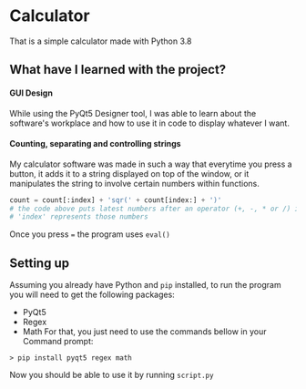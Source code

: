 # Calculator
 That is a simple calculator made with Python 3.8
 
 ## What have I learned with the project?
 #### GUI Design
 While using the PyQt5 Designer tool, I was able to learn about the software's workplace and how to use it in code to display whatever I want.
 #### Counting, separating and controlling strings
My calculator software was made in such a way that everytime you press a button, it adds it to a string displayed on top of the window, or it manipulates the string to involve certain numbers within functions.
```python
count = count[:index] + 'sqr(' + count[index:] + ')'
# the code above puts latest numbers after an operator (+, -, * or /) in between square function
# 'index' represents those numbers 
```

Once you press `=` the program uses `eval()`
 
 ## Setting up
  Assuming you already have Python and `pip` installed, to run the program you will need to get the following packages:
  * PyQt5
  * Regex
  * Math
  For that, you just need to use the commands bellow in your Command prompt:
  ```
  > pip install pyqt5 regex math
  ```
Now you should be able to use it by running `script.py`
